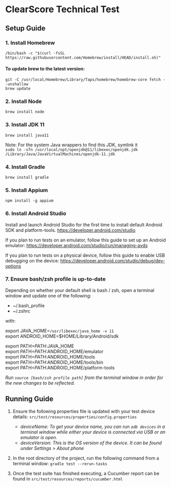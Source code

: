 # ClearScore Technical Test

## Setup Guide

### 1. Install Homebrew

``/bin/bash -c "$(curl -fsSL https://raw.githubusercontent.com/Homebrew/install/HEAD/install.sh)"``

#### To update brew to the latest version:
``git -C /usr/local/Homebrew/Library/Taps/homebrew/homebrew-core fetch --unshallow``  
``brew update``

### 2. Install Node
``brew install node``

### 3. Install JDK 11
``brew install java11``

Note: For the system Java wrappers to find this JDK, symlink it  
``sudo ln -sfn /usr/local/opt/openjdk@11/libexec/openjdk.jdk /Library/Java/JavaVirtualMachines/openjdk-11.jdk``

### 4. Install Gradle
``brew install gradle``

### 5. Install Appium
``npm install -g appium``

### 6. Install Android Studio
Install and launch Android Studio for the first time to install default Android SDK and platform-tools.
https://developer.android.com/studio

If you plan to run tests on an emulator, follow this guide to set up an Android emulator:
https://developer.android.com/studio/run/managing-avds

If you plan to run tests on a physical device, follow this guide to enable USB debugging on the device:
https://developer.android.com/studio/debug/dev-options

### 7. Ensure bash/zsh profile is up-to-date
Depending on whether your default shell is bash / zsh, open a terminal window and update one of the following:
- ~/.bash_profile
- ~/.zshrc

with:

export JAVA_HOME=`/usr/libexec/java_home -v 11`  
export ANDROID_HOME=$HOME/Library/Android/sdk

export PATH=$PATH:$JAVA_HOME  
export PATH=$PATH:$ANDROID_HOME/emulator  
export PATH=$PATH:$ANDROID_HOME/tools  
export PATH=$PATH:$ANDROID_HOME/tools/bin  
export PATH=$PATH:$ANDROID_HOME/platform-tools  

_Run ``source [bash/zsh profile path]`` from the terminal window in order for the new changes to be reflected_.
## Running Guide

1. Ensure the following properties file is updated with your test device details:
``src/test/resources/properties/config.properties``  

    - _deviceName: To get your device name, you can run ``adb devices`` in a terminal window while either your device is connected via USB or an emulator is open._
    - _deviceVersion: This is the OS version of the device. It can be found under Settings > About phone_
2. In the root directory of the project, run the following command from a terminal window:
``gradle test --rerun-tasks``
3. Once the test suite has finished executing, a Cucumber report can be found in ``src/test/resources/reports/cucumber.html``